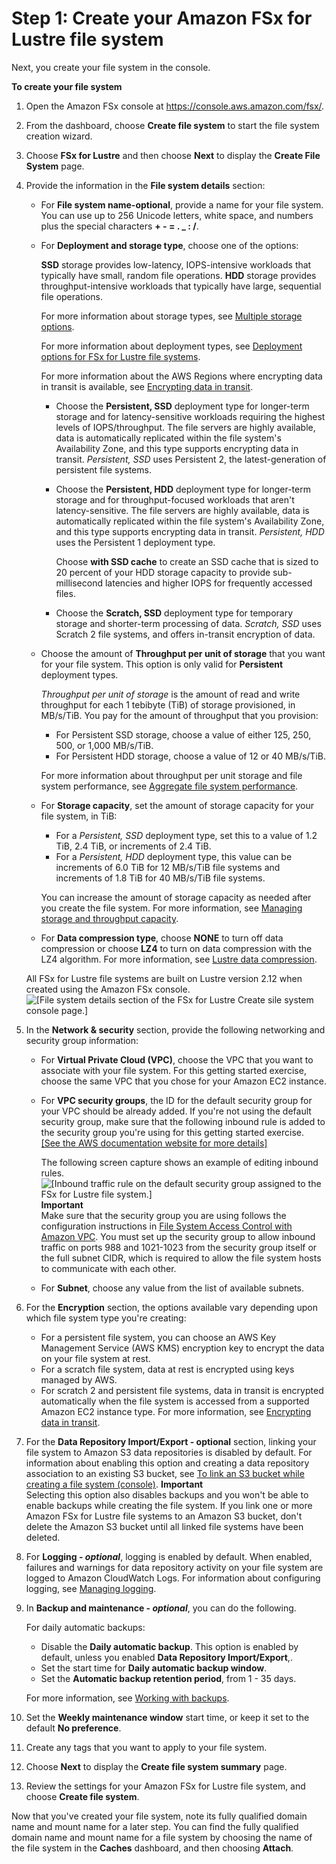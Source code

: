 # Step 1: Create your Amazon FSx for Lustre file system<a name="getting-started-step1"></a>

Next, you create your file system in the console\.

**To create your file system**

1. Open the Amazon FSx console at [https://console\.aws\.amazon\.com/fsx/](https://console.aws.amazon.com/fsx/)\.

1. From the dashboard, choose **Create file system** to start the file system creation wizard\.

1. Choose **FSx for Lustre** and then choose **Next** to display the **Create File System** page\.

1. Provide the information in the **File system details** section:
   + For **File system name\-optional**, provide a name for your file system\. You can use up to 256 Unicode letters, white space, and numbers plus the special characters **\+ \- = \. \_ : /**\.
   + For **Deployment and storage type**, choose one of the options:

     **SSD** storage provides low\-latency, IOPS\-intensive workloads that typically have small, random file operations\. **HDD** storage provides throughput\-intensive workloads that typically have large, sequential file operations\.

     For more information about storage types, see [Multiple storage options](what-is.md#storage-options)\.

     For more information about deployment types, see [Deployment options for FSx for Lustre file systems](using-fsx-lustre.md)\.

     For more information about the AWS Regions where encrypting data in transit is available, see [Encrypting data in transit](encryption-in-transit-fsxl.md)\.
     + Choose the **Persistent, SSD** deployment type for longer\-term storage and for latency\-sensitive workloads requiring the highest levels of IOPS/throughput\. The file servers are highly available, data is automatically replicated within the file system's Availability Zone, and this type supports encrypting data in transit\. *Persistent, SSD* uses Persistent 2, the latest\-generation of persistent file systems\.
     + Choose the **Persistent, HDD** deployment type for longer\-term storage and for throughput\-focused workloads that aren't latency\-sensitive\. The file servers are highly available, data is automatically replicated within the file system's Availability Zone, and this type supports encrypting data in transit\. *Persistent, HDD* uses the Persistent 1 deployment type\.

       Choose **with SSD cache** to create an SSD cache that is sized to 20 percent of your HDD storage capacity to provide sub\-millisecond latencies and higher IOPS for frequently accessed files\.
     + Choose the **Scratch, SSD** deployment type for temporary storage and shorter\-term processing of data\. *Scratch, SSD* uses Scratch 2 file systems, and offers in\-transit encryption of data\.
   + Choose the amount of **Throughput per unit of storage** that you want for your file system\. This option is only valid for **Persistent** deployment types\.

     *Throughput per unit of storage* is the amount of read and write throughput for each 1 tebibyte \(TiB\) of storage provisioned, in MB/s/TiB\. You pay for the amount of throughput that you provision: 
     + For Persistent SSD storage, choose a value of either 125, 250, 500, or 1,000 MB/s/TiB\.
     + For Persistent HDD storage, choose a value of 12 or 40 MB/s/TiB\.

     For more information about throughput per unit storage and file system performance, see [Aggregate file system performance](performance.md#fsx-aggregate-perf)\.
   + For **Storage capacity**, set the amount of storage capacity for your file system, in TiB:
     + For a *Persistent, SSD* deployment type, set this to a value of 1\.2 TiB, 2\.4 TiB, or increments of 2\.4 TiB\.
     + For a *Persistent, HDD* deployment type, this value can be increments of 6\.0 TiB for 12 MB/s/TiB file systems and increments of 1\.8 TiB for 40 MB/s/TiB file systems\.

     You can increase the amount of storage capacity as needed after you create the file system\. For more information, see [Managing storage and throughput capacity](managing-storage-capacity.md)\.
   + For **Data compression type**, choose **NONE** to turn off data compression or choose **LZ4** to turn on data compression with the LZ4 algorithm\. For more information, see [Lustre data compression](data-compression.md)\.

   All FSx for Lustre file systems are built on Lustre version 2\.12 when created using the Amazon FSx console\.  
![\[File system details section of the FSx for Lustre Create sile system console page.\]](http://docs.aws.amazon.com/fsx/latest/LustreGuide/images/FSxLScreenShot.png)

1. In the **Network & security** section, provide the following networking and security group information:
   + For **Virtual Private Cloud \(VPC\)**, choose the VPC that you want to associate with your file system\. For this getting started exercise, choose the same VPC that you chose for your Amazon EC2 instance\.
   + For **VPC security groups**, the ID for the default security group for your VPC should be already added\. If you're not using the default security group, make sure that the following inbound rule is added to the security group you're using for this getting started exercise\.    
[\[See the AWS documentation website for more details\]](http://docs.aws.amazon.com/fsx/latest/LustreGuide/getting-started-step1.html)

     The following screen capture shows an example of editing inbound rules\.  
![\[Inbound traffic rule on the default security group assigned to the FSx for Lustre file system.\]](http://docs.aws.amazon.com/fsx/latest/LustreGuide/images/Inbound-Traffic-Lustrec-rule.PNG)
**Important**  
Make sure that the security group you are using follows the configuration instructions in [File System Access Control with Amazon VPC](limit-access-security-groups.md)\. You must set up the security group to allow inbound traffic on ports 988 and 1021\-1023 from the security group itself or the full subnet CIDR, which is required to allow the file system hosts to communicate with each other\.
   + For **Subnet**, choose any value from the list of available subnets\.

1. For the **Encryption** section, the options available vary depending upon which file system type you're creating: 
   + For a persistent file system, you can choose an AWS Key Management Service \(AWS KMS\) encryption key to encrypt the data on your file system at rest\. 
   + For a scratch file system, data at rest is encrypted using keys managed by AWS\.
   + For scratch 2 and persistent file systems, data in transit is encrypted automatically when the file system is accessed from a supported Amazon EC2 instance type\. For more information, see [Encrypting data in transit](encryption-in-transit-fsxl.md)\.

1. For the **Data Repository Import/Export \- optional** section, linking your file system to Amazon S3 data repositories is disabled by default\. For information about enabling this option and creating a data repository association to an existing S3 bucket, see [To link an S3 bucket while creating a file system \(console\)](create-dra-linked-data-repo.md#export-path-lustre-console-dra-new)\.
**Important**  
Selecting this option also disables backups and you won't be able to enable backups while creating the file system\.
If you link one or more Amazon FSx for Lustre file systems to an Amazon S3 bucket, don't delete the Amazon S3 bucket until all linked file systems have been deleted\.

1. For **Logging \- *optional***, logging is enabled by default\. When enabled, failures and warnings for data repository activity on your file system are logged to Amazon CloudWatch Logs\. For information about configuring logging, see [Managing logging](cw-event-logging.md#manage-logging)\.

1. In **Backup and maintenance \- *optional***, you can do the following\.

   For daily automatic backups:
   + Disable the **Daily automatic backup**\. This option is enabled by default, unless you enabled **Data Repository Import/Export**,\.
   + Set the start time for **Daily automatic backup window**\.
   + Set the **Automatic backup retention period**, from 1 \- 35 days\.

   For more information, see [Working with backups](using-backups-fsx.md)\.

1. Set the **Weekly maintenance window** start time, or keep it set to the default **No preference**\.

1. Create any tags that you want to apply to your file system\.

1. Choose **Next** to display the **Create file system summary** page\.

1. Review the settings for your Amazon FSx for Lustre file system, and choose **Create file system**\.

Now that you've created your file system, note its fully qualified domain name and mount name for a later step\. You can find the fully qualified domain name and mount name for a file system by choosing the name of the file system in the **Caches** dashboard, and then choosing **Attach**\.